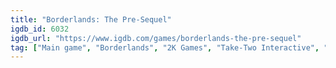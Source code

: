 ```yaml
---
title: "Borderlands: The Pre-Sequel"
igdb_id: 6032
igdb_url: "https://www.igdb.com/games/borderlands-the-pre-sequel"
tag: ["Main game", "Borderlands", "2K Games", "Take-Two Interactive", "Gearbox Software", "2K Australia", "Shooter", "Role-playing (RPG)", "Single player", "Multiplayer", "Co-operative", "First person", "Action", "Science fiction", "Comedy"]
---
```

